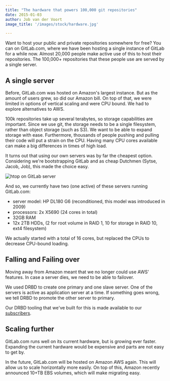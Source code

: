 ```yaml
---
title: "The hardware that powers 100,000 git repositories"
date: 2015-01-03
author: Job van der Voort
image_title: '/images/stock/hardware.jpg'

---
```


Want to host your public and private repositories somewhere for free?
You can on GitLab.com, where we have been hosting a single instance of GitLab for a while now.
Almost 20,000 people make active use of this to host their
repositories. The 100,000+ repositories that these people use are served by a single server.

<!-- more -->

## A single server

Before, GitLab.com was hosted on Amazon's largest instance.
But as the amount of users grew, so did our Amazon bill.
On top of that, we were limited in options of vertical scaling and were CPU bound.
We had to explore alternatives to AWS.

100k repositories take up several terabytes, so storage capabilities are important.
Since we use git, the storage needs to be a single filesystem,
rather than object storage (such as S3).
We want to be able to expand storage with ease.
Furthermore, thousands of people pushing and pulling their code will put a strain on the CPU.
Having many CPU cores available can make a big differences in times of high load.

It turns out that using our own servers was by far the cheapest option.
Considering we're bootstrapping GitLab
and as cheap Dutchmen (Sytse, Jacob, Job), this made the choice easy.

![htop on GitLab server](/images/stock/htop.png)

And so,  we currently have two (one active) of these servers running GitLab.com:

- server model: HP DL180 G6 (reconditioned, this model was introduced in 2009)
- processors: 2x X5690 (24 cores in total)
- 32GB RAM
- 12x 2TB HDDs, (2 for root volume in RAID 1, 10 for storage in RAID 10, ext4 filesystem)

We actually started with a total of 16 cores,
but replaced the CPUs to decrease CPU-bound loading.

## Falling and Failing over

Moving away from Amazon meant that we no longer could use AWS' features.
In case a server dies, we need to be able to failover.

We used DRBD to create one primary and one slave server.
One of the servers is active as application server at a time.
If something goes wrong, we tell DRBD to promote the other server to primary.

Our DRBD tooling that we've built for this is made available to our
[subscribers](https://about.gitlab.com/pricing/).

## Scaling further

GitLab.com runs well on its current hardware, but is growing ever faster.
Expanding the current hardware would be expensive and parts are not easy to get by.

In the future, GitLab.com will be hosted on Amazon AWS again.
This will allow us to scale horizontally more easily.
On top of this, Amazon recently announced 10+TB EBS volumes, which will make migrating easy.
